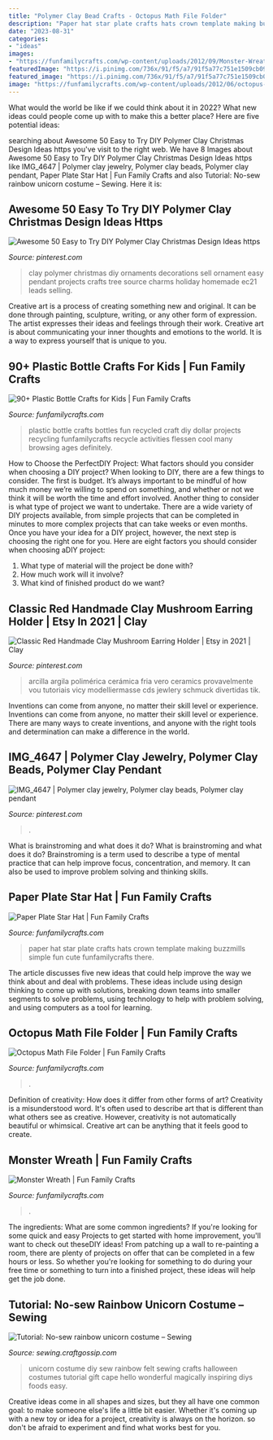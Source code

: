```yaml
---
title: "Polymer Clay Bead Crafts - Octopus Math File Folder"
description: "Paper hat star plate crafts hats crown template making buzzmills simple fun cute funfamilycrafts there"
date: "2023-08-31"
categories:
- "ideas"
images:
- "https://funfamilycrafts.com/wp-content/uploads/2012/09/Monster-Wreath.jpg"
featuredImage: "https://i.pinimg.com/736x/91/f5/a7/91f5a77c751e1509cb09dfd0b740ef70.jpg"
featured_image: "https://i.pinimg.com/736x/91/f5/a7/91f5a77c751e1509cb09dfd0b740ef70.jpg"
image: "https://funfamilycrafts.com/wp-content/uploads/2012/06/octopus-math-1.jpg"
---
```



What would the world be like if we could think about it in 2022? What new ideas could people come up with to make this a better place? Here are five potential ideas:

	

		
searching about Awesome 50 Easy to Try DIY Polymer Clay Christmas Design Ideas https you've visit to the right web. We have 8 Images about Awesome 50 Easy to Try DIY Polymer Clay Christmas Design Ideas https like IMG_4647 | Polymer clay jewelry, Polymer clay beads, Polymer clay pendant, Paper Plate Star Hat | Fun Family Crafts and also Tutorial: No-sew rainbow unicorn costume – Sewing. Here it is:
		
    
## Awesome 50 Easy To Try DIY Polymer Clay Christmas Design Ideas Https

<img loading=lazy src="https://i.pinimg.com/736x/f6/ec/63/f6ec63deb71317b5a9bb207234c50fe8.jpg" onerror="this.onerror=null;this.src='https://tse1.mm.bing.net/th?id=OIP.G4hOXuapv9De8xGsssWM2gHaFj&amp;pid=15.1';" alt="Awesome 50 Easy to Try DIY Polymer Clay Christmas Design Ideas https">

_Source: pinterest.com_

>clay polymer christmas diy ornaments decorations sell ornament easy pendant projects crafts tree source charms holiday homemade ec21 leads selling. 

	

Creative art is a process of creating something new and original. It can be done through painting, sculpture, writing, or any other form of expression. The artist expresses their ideas and feelings through their work. Creative art is about communicating your inner thoughts and emotions to the world. It is a way to express yourself that is unique to you.

    
## 90+ Plastic Bottle Crafts For Kids | Fun Family Crafts

<img loading=lazy src="http://funfamilycrafts.com/wp-content/uploads/2014/08/plastic-bottle-crafts.jpg" onerror="this.onerror=null;this.src='https://tse3.mm.bing.net/th?id=OIP.skR_ywco0dpYs0PQR73qtQHaK4&amp;pid=15.1';" alt="90+ Plastic Bottle Crafts for Kids | Fun Family Crafts">

_Source: funfamilycrafts.com_

>plastic bottle crafts bottles fun recycled craft diy dollar projects recycling funfamilycrafts recycle activities flessen cool many browsing ages definitely. 

	

How to Choose the PerfectDIY Project: What factors should you consider when choosing a DIY project?
When looking to DIY, there are a few things to consider. The first is budget. It’s always important to be mindful of how much money we’re willing to spend on something, and whether or not we think it will be worth the time and effort involved. Another thing to consider is what type of project we want to undertake. There are a wide variety of DIY projects available, from simple projects that can be completed in minutes to more complex projects that can take weeks or even months. Once you have your idea for a DIY project, however, the next step is choosing the right one for you. Here are eight factors you should consider when choosing aDIY project: 
1) What type of material will the project be done with?
2) How much work will it involve?
3) What kind of finished product do we want?

    
## Classic Red Handmade Clay Mushroom Earring Holder | Etsy In 2021 | Clay

<img loading=lazy src="https://i.pinimg.com/736x/b5/5a/fe/b55afe92e4a918841dd16e7873b2e171.jpg" onerror="this.onerror=null;this.src='https://tse4.mm.bing.net/th?id=OIP.sAcCYCQRDFsu2sk0GHL__gHaJ4&amp;pid=15.1';" alt="Classic Red Handmade Clay Mushroom Earring Holder | Etsy in 2021 | Clay">

_Source: pinterest.com_

>arcilla argila polimérica cerámica fria vero ceramics provavelmente vou tutoriais vicy modelliermasse cds jewlery schmuck divertidas tik. 

	

Inventions can come from anyone, no matter their skill level or experience.
Inventions can come from anyone, no matter their skill level or experience. There are many ways to create inventions, and anyone with the right tools and determination can make a difference in the world.

    
## IMG_4647 | Polymer Clay Jewelry, Polymer Clay Beads, Polymer Clay Pendant

<img loading=lazy src="https://i.pinimg.com/736x/91/f5/a7/91f5a77c751e1509cb09dfd0b740ef70.jpg" onerror="this.onerror=null;this.src='https://tse1.mm.bing.net/th?id=OIP.BNG56QqPkpSIB48zXCeUtAHaJ3&amp;pid=15.1';" alt="IMG_4647 | Polymer clay jewelry, Polymer clay beads, Polymer clay pendant">

_Source: pinterest.com_

>. 

	

What is brainstroming and what does it do?
What is brainstroming and what does it do? Brainstroming is a term used to describe a type of mental practice that can help improve focus, concentration, and memory. It can also be used to improve problem solving and thinking skills.

    
## Paper Plate Star Hat | Fun Family Crafts

<img loading=lazy src="https://funfamilycrafts.com/wp-content/uploads/2013/03/IMG_9251.jpg" onerror="this.onerror=null;this.src='https://tse2.mm.bing.net/th?id=OIP.9TJC0xmW0FsG_VsM7aX8vQHaE6&amp;pid=15.1';" alt="Paper Plate Star Hat | Fun Family Crafts">

_Source: funfamilycrafts.com_

>paper hat star plate crafts hats crown template making buzzmills simple fun cute funfamilycrafts there. 

	

The article discusses five new ideas that could help improve the way we think about and deal with problems. These ideas include using design thinking to come up with solutions, breaking down teams into smaller segments to solve problems, using technology to help with problem solving, and using computers as a tool for learning.

    
## Octopus Math File Folder | Fun Family Crafts

<img loading=lazy src="https://funfamilycrafts.com/wp-content/uploads/2012/06/octopus-math-1.jpg" onerror="this.onerror=null;this.src='https://tse1.mm.bing.net/th?id=OIP.4JP4wo8oQZNk7Hd3UpWPJQHaLG&amp;pid=15.1';" alt="Octopus Math File Folder | Fun Family Crafts">

_Source: funfamilycrafts.com_

>. 

	

Definition of creativity: How does it differ from other forms of art?
Creativity is a misunderstood word. It's often used to describe art that is different than what others see as creative. However, creativity is not automatically beautiful or whimsical. Creative art can be anything that it feels good to create.

    
## Monster Wreath | Fun Family Crafts

<img loading=lazy src="https://funfamilycrafts.com/wp-content/uploads/2012/09/Monster-Wreath.jpg" onerror="this.onerror=null;this.src='https://tse4.mm.bing.net/th?id=OIP.-H9-Usl0zrK0LezUxwadDQHaLH&amp;pid=15.1';" alt="Monster Wreath | Fun Family Crafts">

_Source: funfamilycrafts.com_

>. 

	

The ingredients: What are some common ingredients?
If you're looking for some quick and easy Projects to get started with home improvement, you'll want to check out theseDIY ideas! From patching up a wall to re-painting a room, there are plenty of projects on offer that can be completed in a few hours or less. So whether you're looking for something to do during your free time or something to turn into a finished project, these ideas will help get the job done.

    
## Tutorial: No-sew Rainbow Unicorn Costume – Sewing

<img loading=lazy src="http://i1.wp.com/sewing.craftgossip.com/files/2016/09/18-diy-felt-no-sew-unicorn-costume-kids.jpg?fit=600%2C986" onerror="this.onerror=null;this.src='https://tse2.mm.bing.net/th?id=OIP.Bf2rI2_jUgGAb3uPISMYaQHaMK&amp;pid=15.1';" alt="Tutorial: No-sew rainbow unicorn costume – Sewing">

_Source: sewing.craftgossip.com_

>unicorn costume diy sew rainbow felt sewing crafts halloween costumes tutorial gift cape hello wonderful magically inspiring diys foods easy. 

	

Creative ideas come in all shapes and sizes, but they all have one common goal: to make someone else's life a little bit easier. Whether it's coming up with a new toy or idea for a project, creativity is always on the horizon. so don't be afraid to experiment and find what works best for you.

